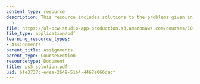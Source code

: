 ```yaml
---
content_type: resource
description: This resource includes solutions to the problems given in problem set
  5.
file: https://ol-ocw-studio-app-production.s3.amazonaws.com/courses/10-32-separation-processes-spring-2005/bfe3737ce4ea264951b44467e066dacf_ps5_solution.pdf
file_type: application/pdf
learning_resource_types:
- Assignments
parent_title: Assignments
parent_type: CourseSection
resourcetype: Document
title: ps5_solution.pdf
uid: bfe3737c-e4ea-2649-51b4-4467e066dacf
---
```

